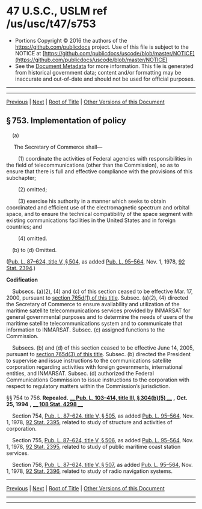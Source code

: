 ---
---

# 47 U.S.C., USLM ref /us/usc/t47/s753

* Portions Copyright © 2016 the authors of the https://github.com/publicdocs project.
  Use of this file is subject to the NOTICE at [https://github.com/publicdocs/uscode/blob/master/NOTICE](https://github.com/publicdocs/uscode/blob/master/NOTICE)
* See the [Document Metadata](././../../../../..//README.md) for more information.
  This file is generated from historical government data; content and/or formatting may be inaccurate and out-of-date and should not be used for official purposes.

----------
----------

[Previous](./../../../../..//us/usc/t47/ch6/schV/m__us_usc_t47_ch6_schV.md) | [Next](./../../../../..//us/usc/t47/ch6/schV/m__us_usc_t47_s757.md) | [Root of Title](./../../../../../) | [Other Versions of this Document](https://publicdocs.github.io/go/links?ns=uslm&ref=%2Fus%2Fusc%2Ft47%2Fs753)

## § 753. Implementation of policy

    (a)

     The Secretary of Commerce shall—

        (1) coordinate the activities of Federal agencies with responsibilities in the field of telecommunications (other than the Commission), so as to ensure that there is full and effective compliance with the provisions of this subchapter;

        (2) omitted;

        (3) exercise his authority in a manner which seeks to obtain coordinated and efficient use of the electromagnetic spectrum and orbital space, and to ensure the technical compatibility of the space segment with existing communications facilities in the United States and in foreign countries; and

        (4) omitted.

    (b) to (d) Omitted.

([Pub. L. 87–624, title V, § 504][/us/pl/87/624/s504], as added [Pub. L. 95–564][/us/pl/95/564], Nov. 1, 1978, [92 Stat. 2394][/us/stat/92/2394].)

 __Codification__ 

    Subsecs. (a)(2), (4) and (c) of this section ceased to be effective Mar. 17, 2000, pursuant to [section 765d(1) of this title][/us/usc/t47/s765d/1]. Subsec. (a)(2), (4) directed the Secretary of Commerce to ensure availability and utilization of the maritime satellite telecommunications services provided by INMARSAT for general governmental purposes and to determine the needs of users of the maritime satellite telecommunications system and to communicate that information to INMARSAT. Subsec. (c) assigned functions to the Commission.

    Subsecs. (b) and (d) of this section ceased to be effective June 14, 2005, pursuant to [section 765d(3) of this title][/us/usc/t47/s765d/3]. Subsec. (b) directed the President to supervise and issue instructions to the communications satellite corporation regarding activities with foreign governments, international entities, and INMARSAT. Subsec. (d) authorized the Federal Communications Commission to issue instructions to the corporation with respect to regulatory matters within the Commission’s jurisdiction.

§§ 754 to 756. __Repealed.__  __[__  __Pub. L. 103–414, title III, § 304(b)(5)__  __][/us/pl/103/414/s304/b/5]__  __,__  __Oct. 25, 1994__  __,__  __[__  __108 Stat. 4298__  __][/us/stat/108/4298]__ 

    Section 754, [Pub. L. 87–624, title V, § 505][/us/pl/87/624/s505], as added [Pub. L. 95–564][/us/pl/95/564], Nov. 1, 1978, [92 Stat. 2395][/us/stat/92/2395], related to study of structure and activities of corporation.

    Section 755, [Pub. L. 87–624, title V, § 506][/us/pl/87/624/s506], as added [Pub. L. 95–564][/us/pl/95/564], Nov. 1, 1978, [92 Stat. 2395][/us/stat/92/2395], related to study of public maritime coast station services.

    Section 756, [Pub. L. 87–624, title V, § 507][/us/pl/87/624/s507], as added [Pub. L. 95–564][/us/pl/95/564], Nov. 1, 1978, [92 Stat. 2396][/us/stat/92/2396], related to study of radio navigation systems.

----------

[Previous](./../../../../..//us/usc/t47/ch6/schV/m__us_usc_t47_ch6_schV.md) | [Next](./../../../../..//us/usc/t47/ch6/schV/m__us_usc_t47_s757.md) | [Root of Title](./../../../../../) | [Other Versions of this Document](https://publicdocs.github.io/go/links?ns=uslm&ref=%2Fus%2Fusc%2Ft47%2Fs753)

----------
----------

[/us/pl/87/624/s504]: https://publicdocs.github.io/go/links?ns=uslm&ref=%2Fus%2Fpl%2F87%2F624%2Fs504
[/us/pl/95/564]: https://publicdocs.github.io/go/links?ns=uslm&ref=%2Fus%2Fpl%2F95%2F564
[/us/stat/92/2394]: https://publicdocs.github.io/go/links?ns=uslm&ref=%2Fus%2Fstat%2F92%2F2394
[/us/usc/t47/s765d/1]: https://publicdocs.github.io/go/links?ns=uslm&ref=%2Fus%2Fusc%2Ft47%2Fs765d%2F1
[/us/usc/t47/s765d/3]: https://publicdocs.github.io/go/links?ns=uslm&ref=%2Fus%2Fusc%2Ft47%2Fs765d%2F3
[/us/pl/103/414/s304/b/5]: https://publicdocs.github.io/go/links?ns=uslm&ref=%2Fus%2Fpl%2F103%2F414%2Fs304%2Fb%2F5
[/us/stat/108/4298]: https://publicdocs.github.io/go/links?ns=uslm&ref=%2Fus%2Fstat%2F108%2F4298
[/us/pl/87/624/s505]: https://publicdocs.github.io/go/links?ns=uslm&ref=%2Fus%2Fpl%2F87%2F624%2Fs505
[/us/pl/95/564]: https://publicdocs.github.io/go/links?ns=uslm&ref=%2Fus%2Fpl%2F95%2F564
[/us/stat/92/2395]: https://publicdocs.github.io/go/links?ns=uslm&ref=%2Fus%2Fstat%2F92%2F2395
[/us/pl/87/624/s506]: https://publicdocs.github.io/go/links?ns=uslm&ref=%2Fus%2Fpl%2F87%2F624%2Fs506
[/us/pl/95/564]: https://publicdocs.github.io/go/links?ns=uslm&ref=%2Fus%2Fpl%2F95%2F564
[/us/stat/92/2395]: https://publicdocs.github.io/go/links?ns=uslm&ref=%2Fus%2Fstat%2F92%2F2395
[/us/pl/87/624/s507]: https://publicdocs.github.io/go/links?ns=uslm&ref=%2Fus%2Fpl%2F87%2F624%2Fs507
[/us/pl/95/564]: https://publicdocs.github.io/go/links?ns=uslm&ref=%2Fus%2Fpl%2F95%2F564
[/us/stat/92/2396]: https://publicdocs.github.io/go/links?ns=uslm&ref=%2Fus%2Fstat%2F92%2F2396


